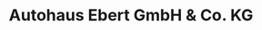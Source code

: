 ---
title: "Autohaus Ebert GmbH & Co. KG"
url: /eberbach/autohaus-ebert-gmbh-und-co-kg/
shop: Autohaus
---